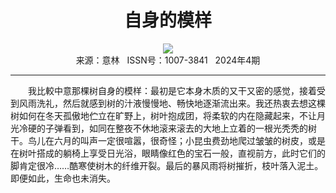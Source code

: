 # <center>自身的模样</center> 

<div align=center><img src="http://fslib.vip.qikan.cn/img.ashx?key=%d7%f7%d5%df%a3%ba%a3%db%d3%a2%a3%dd%b8%a5%bc%aa%c4%e1%d1%c7%a1%a4%ce%e9%b6%fb%b7%f2"></div> 

<center>来源：意林   ISSN号：1007-3841   2024年4期</center> 


* * *


　　我比較中意那棵树自身的模样：最初是它本身木质的又干又密的感觉，接着受到风雨洗礼，然后就感到树的汁液慢慢地、畅快地逐渐流出来。我还热衷去想这棵树如何在冬天孤傲地伫立在旷野上，树叶抱成团，将柔软的内在隐藏起来，不让月光冷硬的子弹看到，如同在整夜不休地滚来滚去的大地上立着的一根光秃秃的树干。鸟儿在六月的叫声一定很喧嚣，很奇怪；小昆虫费劲地爬过皱皱的树皮，或是在树叶搭成的躺椅上享受日光浴，眼睛像红色的宝石一般，直视前方，此时它们的脚肯定很冷……酷寒使树木的纤维开裂。最后的暴风雨将树摧折，枝叶落入泥土。 即便如此，生命也未消失。